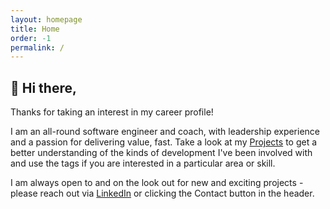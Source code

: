 ```yaml
---
layout: homepage
title: Home
order: -1
permalink: /
---
```

## 👋 Hi there,

Thanks for taking an interest in my career profile!

I am an all-round software engineer and coach, with leadership experience and a passion for delivering value, fast. Take a look at my [Projects](/cv/projects) to get a better understanding of the kinds of development I've been involved with and use the tags if you are interested in a particular area or skill.

I am always open to and on the look out for new and exciting projects - please reach out via [LinkedIn](https://www.linkedin.com/in/philwhiteuk) or clicking the Contact button in the header.

